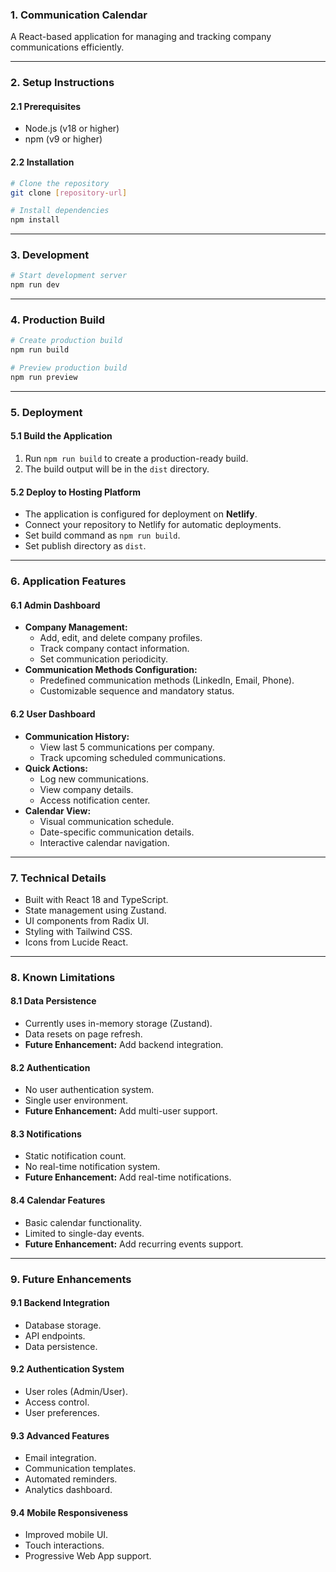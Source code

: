 ### **1. Communication Calendar**  
A React-based application for managing and tracking company communications efficiently.

---

### **2. Setup Instructions**  

#### **2.1 Prerequisites**  
- Node.js (v18 or higher)  
- npm (v9 or higher)  

#### **2.2 Installation**  
```bash
# Clone the repository
git clone [repository-url]

# Install dependencies
npm install
```

---

### **3. Development**  
```bash
# Start development server
npm run dev
```

---

### **4. Production Build**  
```bash
# Create production build
npm run build

# Preview production build
npm run preview
```

---

### **5. Deployment**  

#### **5.1 Build the Application**  
1. Run `npm run build` to create a production-ready build.  
2. The build output will be in the `dist` directory.

#### **5.2 Deploy to Hosting Platform**  
- The application is configured for deployment on **Netlify**.
- Connect your repository to Netlify for automatic deployments.
- Set build command as `npm run build`.
- Set publish directory as `dist`.

---

### **6. Application Features**  

#### **6.1 Admin Dashboard**  
- **Company Management:**  
  - Add, edit, and delete company profiles.  
  - Track company contact information.  
  - Set communication periodicity.  
- **Communication Methods Configuration:**  
  - Predefined communication methods (LinkedIn, Email, Phone).  
  - Customizable sequence and mandatory status.  

#### **6.2 User Dashboard**  
- **Communication History:**  
  - View last 5 communications per company.  
  - Track upcoming scheduled communications.  
- **Quick Actions:**  
  - Log new communications.  
  - View company details.  
  - Access notification center.  
- **Calendar View:**  
  - Visual communication schedule.  
  - Date-specific communication details.  
  - Interactive calendar navigation.  

---

### **7. Technical Details**  
- Built with React 18 and TypeScript.  
- State management using Zustand.  
- UI components from Radix UI.  
- Styling with Tailwind CSS.  
- Icons from Lucide React.  

---

### **8. Known Limitations**  

#### **8.1 Data Persistence**  
- Currently uses in-memory storage (Zustand).  
- Data resets on page refresh.  
- **Future Enhancement:** Add backend integration.  

#### **8.2 Authentication**  
- No user authentication system.  
- Single user environment.  
- **Future Enhancement:** Add multi-user support.  

#### **8.3 Notifications**  
- Static notification count.  
- No real-time notification system.  
- **Future Enhancement:** Add real-time notifications.  

#### **8.4 Calendar Features**  
- Basic calendar functionality.  
- Limited to single-day events.  
- **Future Enhancement:** Add recurring events support.  

---

### **9. Future Enhancements**  

#### **9.1 Backend Integration**  
- Database storage.  
- API endpoints.  
- Data persistence.  

#### **9.2 Authentication System**  
- User roles (Admin/User).  
- Access control.  
- User preferences.  

#### **9.3 Advanced Features**  
- Email integration.  
- Communication templates.  
- Automated reminders.  
- Analytics dashboard.  

#### **9.4 Mobile Responsiveness**  
- Improved mobile UI.  
- Touch interactions.  
- Progressive Web App support.  
